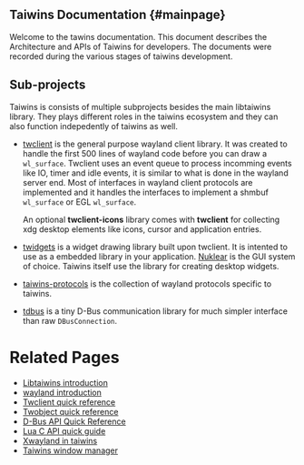 ## Taiwins Documentation				{#mainpage}

Welcome to the tawins documentation. This document describes the Architecture
and APIs of Taiwins for developers. The documents were recorded during the
various stages of taiwins development.

## Sub-projects

Taiwins is consists of multiple subprojects besides the main libtaiwins
library. They plays different roles in the taiwins ecosystem and they can also
function indepedently of taiwins as well.

- [twclient](https://github.com/taiwins/twclient) is the general purpose
  wayland client library. It was created to handle the first 500 lines of
  wayland code before you can draw a `wl_surface`. Twclient uses an event queue
  to process incomming events like IO, timer and idle events, it is similar to
  what is done in the wayland server end. Most of interfaces in wayland client
  protocols are implemented and it handles the interfaces to implement a shmbuf
  `wl_surface` or EGL `wl_surface`.
  
  An optional **twclient-icons** library comes with **twclient** for collecting
  xdg desktop elements like icons, cursor and application entries.

- [twidgets](https://github.com/taiwins/twidgets) is a widget drawing library
  built upon twclient. It is intented to use as a embedded library in your
  application. [Nuklear](https://github.com/Immediate-Mode-UI/Nuklear) is the
  GUI system of choice. Taiwins itself use the library for creating desktop
  widgets.

- [taiwins-protocols](https://github.com/taiwins/taiwins-protocols) is the
  collection of wayland protocols specific to taiwins.

- [tdbus](https://github.com/xeechou/tdbus) is a tiny D-Bus communication
  library for much simpler interface than raw `DBusConnection`.

# Related Pages

- [Libtaiwins introduction](libtaiwins.rst)
- [wayland introduction](wayland.rst)
- [Twclient quick reference](libtwclient.rst)
- [Twobject quick reference](twobjects.rst)
- [D-Bus API Quick Reference](dbus.rst)
- [Lua C API quick guide](lua.rst)
- [Xwayland in taiwins](xwayland.rst)
- [Taiwins window manager](window_management.rst)
